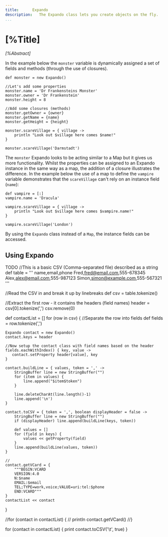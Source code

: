```yaml
---
title:      Expando
description:   The Expando class lets you create objects on the fly. 
...
```

# [%Title]

_[%Abstract]_ 

In the example below the `monster` variable is dynamically assigned a set of fields and
methods (through the use of closures).

```
def monster = new Expando()

//Let's add some properties
monster.name = 'Dr Frankensteins Monster'
monster.owner = 'Dr Frankenstein'
monster.height = 8

//Add some closures (methods)
monster.getOwner = {owner}
monster.getName = {name}
monster.getHeight = {height}

monster.scareVillage = { village ->
    println "Look out $village here comes $name!"
}

monster.scareVillage('Darmstadt')
```

The `monster` Expando looks to be acting similar to a Map but it gives us more functionality.
Whilst the properties can be assigned to an Expando instance in the same way as a map, 
the addition of a closure illustrates the difference. In the example below the use of
a map to define the `vampire` variable demonstrates that the `scareVillage` can't rely 
on an instance field (`name`):

```
def vampire = [:]
vampire.name = 'Dracula'

vampire.scareVillage = { village ->
    println "Look out $village here comes $vampire.name!"
}

vampire.scareVillage('London')
```

By using the `Expando` class instead of a `Map`, the instance fields can be accessed.

## Using Expando

TODO
//This is a basic CSV (Comma-separated file)  described as a string
def table = '''
name,email,phone
Fred,fred@email.com,555-678345
Alex,alex@email.com,555-987123
Simon,simon@example.com,555-567321
'''

//Read the CSV in and break it up by linebreaks
def csv = table.tokenize()

//Extract the first row - it contains the headers (field names)
header = csv[0].tokenize(',')
csv.remove(0)

def contactList = []
for (row in csv) {
    //Separate the row into fields
    def fields = row.tokenize(',')
    
    Expando contact = new Expando()
    contact.keys = header
    
    //Now setup the contact class with field names based on the header
    fields.eachWithIndex() { key, value ->
       contact.setProperty header[value], key
    }
    
    contact.buildLine = { values, token = ',' ->
        StringBuffer line = new StringBuffer("")
        for (item in values) {
            line.append("$item$token")
        }
        
        line.deleteCharAt(line.length()-1)
        line.append('\n')
    }
    
    contact.toCSV = { token = ',', boolean displayHeader = false ->
        StringBuffer line = new StringBuffer("")
        if (displayHeader) line.append(buildLine(keys, token))
        
        def values = []
        for (field in keys) {
            values << getProperty(field)
        }
        line.append(buildLine(values, token))
    }
    
    //
    contact.getVCard = {
        """BEGIN:VCARD
        VERSION:4.0
        N:$name
        EMAIL:$email
        TEL;TYPE=work,voice;VALUE=uri:tel:$phone
        END:VCARD"""
    }
    contactList << contact
}

//for (contact in contactList) {
//    println contact.getVCard()
//}

for (contact in contactList) {
    print contact.toCSV('\t', true)
}